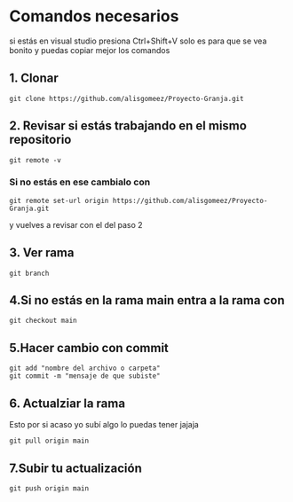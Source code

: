 # Comandos necesarios
si estás en visual studio presiona 
Ctrl+Shift+V 
solo es para que se vea bonito y puedas copiar mejor los comandos
## 1. Clonar
```
git clone https://github.com/alisgomeez/Proyecto-Granja.git
```
## 2. Revisar si estás trabajando en el mismo repositorio
```
git remote -v
```
### Si no estás en ese cambialo con
```
git remote set-url origin https://github.com/alisgomeez/Proyecto-Granja.git
```
y vuelves a revisar con el del paso 2

## 3. Ver rama 
```
git branch 
```

## 4.Si no estás en la rama main entra a la rama con 
```
git checkout main
```

## 5.Hacer cambio con commit
```
git add "nombre del archivo o carpeta"
git commit -m "mensaje de que subiste"
```
## 6. Actualziar la rama 
Esto por si acaso yo subí algo lo puedas tener jajaja 
```
git pull origin main
```
## 7.Subir tu actualización
```
git push origin main
```
